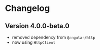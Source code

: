 # Changelog

## Version 4.0.0-beta.0
 - removed dependency from `@angular/http`
 - now using `HttpClient`